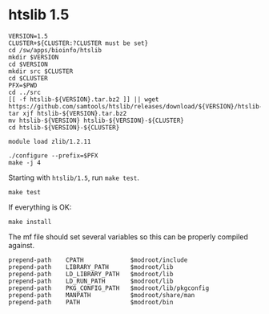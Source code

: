htslib 1.5
==========

    VERSION=1.5
    CLUSTER+${CLUSTER:?CLUSTER must be set}
    cd /sw/apps/bioinfo/htslib
    mkdir $VERSION
    cd $VERSION
    mkdir src $CLUSTER
    cd $CLUSTER
    PFX=$PWD
    cd ../src
    [[ -f htslib-${VERSION}.tar.bz2 ]] || wget https://github.com/samtools/htslib/releases/download/${VERSION}/htslib-${VERSION}.tar.bz2
    tar xjf htslib-${VERSION}.tar.bz2
    mv htslib-${VERSION} htslib-${VERSION}-${CLUSTER}
    cd htslib-${VERSION}-${CLUSTER}

    module load zlib/1.2.11

    ./configure --prefix=$PFX
    make -j 4

Starting with `htslib/1.5`, run `make test`.

    make test

If everything is OK:

    make install

The mf file should set several variables so this can be properly compiled against.

    prepend-path    CPATH             $modroot/include
    prepend-path    LIBRARY_PATH      $modroot/lib
    prepend-path    LD_LIBRARY_PATH   $modroot/lib
    prepend-path    LD_RUN_PATH       $modroot/lib
    prepend-path    PKG_CONFIG_PATH   $modroot/lib/pkgconfig
    prepend-path    MANPATH           $modroot/share/man
    prepend-path    PATH              $modroot/bin
